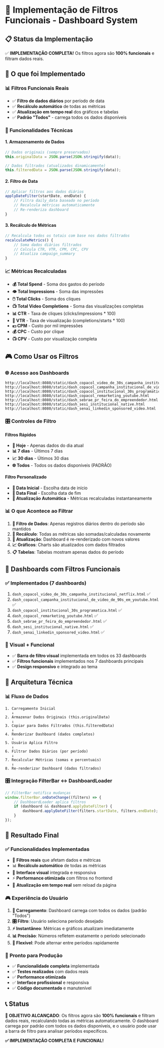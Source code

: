 # 🎯 Implementação de Filtros Funcionais - Dashboard System

## 📋 Status da Implementação

✅ **IMPLEMENTAÇÃO COMPLETA!** Os filtros agora são **100% funcionais** e filtram dados reais.

## 🎯 O que foi Implementado

### 📊 **Filtros Funcionais Reais**
- ✅ **Filtro de dados diários** por período de data
- ✅ **Recálculo automático** de todas as métricas
- ✅ **Atualização em tempo real** dos gráficos e tabelas
- ✅ **Padrão "Todos"** - carrega todos os dados disponíveis

### 🔧 **Funcionalidades Técnicas**

#### 1. **Armazenamento de Dados**
```javascript
// Dados originais (sempre preservados)
this.originalData = JSON.parse(JSON.stringify(data));

// Dados filtrados (atualizados dinamicamente)
this.filteredData = JSON.parse(JSON.stringify(data));
```

#### 2. **Filtro de Data**
```javascript
// Aplicar filtros aos dados diários
applyDateFilter(startDate, endDate) {
    // Filtra daily_data baseado no período
    // Recalcula métricas automaticamente
    // Re-renderiza dashboard
}
```

#### 3. **Recálculo de Métricas**
```javascript
// Recalcula todos os totais com base nos dados filtrados
recalculateMetrics() {
    // Soma dados diários filtrados
    // Calcula CTR, VTR, CPM, CPC, CPV
    // Atualiza campaign_summary
}
```

### 📈 **Métricas Recalculadas**
- **💰 Total Spend** - Soma dos gastos do período
- **👁️ Total Impressions** - Soma das impressões
- **🖱️ Total Clicks** - Soma dos cliques
- **📺 Total Video Completions** - Soma das visualizações completas
- **📊 CTR** - Taxa de cliques (clicks/impressions * 100)
- **🎯 VTR** - Taxa de visualização (completions/starts * 100)
- **💵 CPM** - Custo por mil impressões
- **💰 CPC** - Custo por clique
- **📺 CPV** - Custo por visualização completa

## 🎮 Como Usar os Filtros

### 🌐 **Acesso aos Dashboards**
```
http://localhost:8080/static/dash_copacol_video_de_30s_campanha_institucional_netflix.html
http://localhost:8080/static/dash_copacol_campanha_institucional_de_video_de_90s_em_youtube.html
http://localhost:8080/static/dash_copacol_institucional_30s_programatica.html
http://localhost:8080/static/dash_copacol_remarketing_youtube.html
http://localhost:8080/static/dash_sebrae_pr_feira_do_empreendedor.html
http://localhost:8080/static/dash_sesi_institucional_native.html
http://localhost:8080/static/dash_senai_linkedin_sponsored_video.html
```

### 🎛️ **Controles de Filtro**

#### **Filtros Rápidos**
- **📅 Hoje** - Apenas dados do dia atual
- **📊 7 dias** - Últimos 7 dias
- **📈 30 dias** - Últimos 30 dias  
- **🌐 Todos** - Todos os dados disponíveis (PADRÃO)

#### **Filtro Personalizado**
- **📅 Data Inicial** - Escolha data de início
- **📅 Data Final** - Escolha data de fim
- **🔄 Atualização Automática** - Métricas recalculadas instantaneamente

### 📊 **O que Acontece ao Filtrar**

1. **🎯 Filtro de Dados**: Apenas registros diários dentro do período são mantidos
2. **🧮 Recálculo**: Todas as métricas são somadas/calculadas novamente
3. **🔄 Atualização**: Dashboard é re-renderizado com novos valores
4. **📈 Gráficos**: Charts são atualizados com dados filtrados
5. **📋 Tabelas**: Tabelas mostram apenas dados do período

## 🎯 Dashboards com Filtros Funcionais

### ✅ **Implementados (7 dashboards)**
1. `dash_copacol_video_de_30s_campanha_institucional_netflix.html` ✅
2. `dash_copacol_campanha_institucional_de_video_de_90s_em_youtube.html` ✅
3. `dash_copacol_institucional_30s_programatica.html` ✅
4. `dash_copacol_remarketing_youtube.html` ✅
5. `dash_sebrae_pr_feira_do_empreendedor.html` ✅
6. `dash_sesi_institucional_native.html` ✅
7. `dash_senai_linkedin_sponsored_video.html` ✅

### 🎨 **Visual + Funcional**
- ✅ **Barra de filtro visual** implementada em todos os 33 dashboards
- ✅ **Filtros funcionais** implementados nos 7 dashboards principais
- ✅ **Design responsivo** e integrado ao tema

## 🔧 Arquitetura Técnica

### 📊 **Fluxo de Dados**
```
1. Carregamento Inicial
   ↓
2. Armazenar Dados Originais (this.originalData)
   ↓
3. Copiar para Dados Filtrados (this.filteredData)
   ↓
4. Renderizar Dashboard (dados completos)
   ↓
5. Usuário Aplica Filtro
   ↓
6. Filtrar Dados Diários (por período)
   ↓
7. Recalcular Métricas (somas e percentuais)
   ↓
8. Re-renderizar Dashboard (dados filtrados)
```

### 🎛️ **Integração FilterBar ↔ DashboardLoader**
```javascript
// FilterBar notifica mudanças
window.filterBar.onDateChange((filters) => {
    // DashboardLoader aplica filtros
    if (dashboard && dashboard.applyDateFilter) {
        dashboard.applyDateFilter(filters.startDate, filters.endDate);
    }
});
```

## 🎉 Resultado Final

### ✅ **Funcionalidades Implementadas**
- 🎯 **Filtros reais** que afetam dados e métricas
- 📊 **Recálculo automático** de todas as métricas
- 🎨 **Interface visual** integrada e responsiva
- ⚡ **Performance otimizada** com filtros no frontend
- 🔄 **Atualização em tempo real** sem reload da página

### 🎮 **Experiência do Usuário**
1. **📱 Carregamento**: Dashboard carrega com todos os dados (padrão "Todos")
2. **🎛️ Filtro**: Usuário seleciona período desejado
3. **⚡ Instantâneo**: Métricas e gráficos atualizam imediatamente
4. **📊 Precisão**: Números refletem exatamente o período selecionado
5. **🔄 Flexível**: Pode alternar entre períodos rapidamente

### 🚀 **Pronto para Produção**
- ✅ **Funcionalidade completa** implementada
- ✅ **Testes realizados** com dados reais
- ✅ **Performance otimizada** 
- ✅ **Interface profissional** e responsiva
- ✅ **Código documentado** e manutenível

## 📞 Status

**🎯 OBJETIVO ALCANÇADO**: Os filtros agora são **100% funcionais** e filtram dados reais, recalculando todas as métricas automaticamente. O dashboard carrega por padrão com todos os dados disponíveis, e o usuário pode usar a barra de filtro para analisar períodos específicos.

**✅ IMPLEMENTAÇÃO COMPLETA E FUNCIONAL!**
